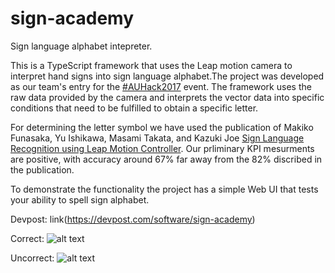 # sign-academy
Sign language alphabet intepreter.

This is a TypeScript framework that uses the Leap motion camera to interpret hand signs into sign language alphabet.The project was developed as our team's entry for the [#AUHack2017](https://auhack.org/) event. The framework uses the raw data provided by the camera and interprets the vector data into specific conditions that need to be fulfilled to obtain a specific letter.

For determining the letter symbol we have used the publication of Makiko Funasaka, Yu Ishikawa, Masami Takata, and Kazuki Joe [Sign Language Recognition using Leap Motion Controller](http://worldcomp-proceedings.com/proc/p2015/PDP7080.pdf). Our prliminary KPI mesurments are positive, with accuracy around 67% far away from the 82% discribed in the publication. 

To demonstrate the functionality the project has a simple Web UI that tests your ability to spell sign alphabet.

Devpost: link(https://devpost.com/software/sign-academy)

Correct:
![alt text](https://github.com/sbozhilov/sign-academy/blob/master/info/Correct.jpg "Correct")

Uncorrect:
![alt text](https://github.com/sbozhilov/sign-academy/blob/master/info/Uncorrect.jpg "Uncorrect")
